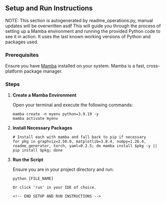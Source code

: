 ## Setup and Run Instructions
NOTE: This section is autogenerated by readme_operations.py, manual updates will be overwritten
asdf
This will guide you through the process of setting up a Mamba environment and running the provided Python code to see it in action. It uses the last known working versions of Python and packages used.

### Prerequisites

Ensure you have [Mamba](https://mamba.readthedocs.io/en/latest/installation.html) installed on your system. Mamba is a fast, cross-platform package manager.

### Steps

1. **Create a Mamba Environment**
   
   Open your terminal and execute the following commands:

   ```shell
   mamba create -n myenv python=3.9.19 -y
   mamba activate myenv

2. **Install Necessary Packages**

    ```shell
    # Install each with mamba and fall back to pip if necessary
    for pkg in graphviz=2.50.0, matplotlib=3.8.4, numpy=1.26.4, readme_generator, torch, yaml=0.2.5; do mamba install $pkg -y || pip install $pkg; done

3. **Run the Script**

    Ensure you are in your project directory and run:

    ```shell
    python [FILE_NAME]

    Or click 'run' in your IDE of choice.

    <!-- END SETUP AND RUN INSTRUCTIONS -->
